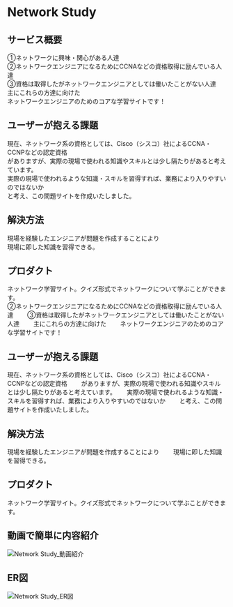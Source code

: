 # Network Study

## サービス概要
①ネットワークに興味・関心がある人達<br>
②ネットワークエンジニアになるためにCCNAなどの資格取得に励んでいる人達<br>
③資格は取得したがネットワークエンジニアとしては働いたことがない人達<br>
主にこれらの方達に向けた<br>
ネットワークエンジニアのためのコアな学習サイトです！

## ユーザーが抱える課題
現在、ネットワーク系の資格としては、Cisco（シスコ）社によるCCNA・CCNPなどの認定資格<br>
がありますが、実際の現場で使われる知識やスキルとは少し隔たりがあると考えています。<br>
実際の現場で使われるような知識・スキルを習得すれば、業務により入りやすいのではないか<br>
と考え、この問題サイトを作成いたしました。<br>

## 解決方法
現場を経験したエンジニアが問題を作成することにより<br>
現場に即した知識を習得できる。<br>

## プロダクト
ネットワーク学習サイト。クイズ形式でネットワークについて学ぶことができます。<br>
②ネットワークエンジニアになるためにCCNAなどの資格取得に励んでいる人達　　
③資格は取得したがネットワークエンジニアとしては働いたことがない人達　　
主にこれらの方達に向けた　　
ネットワークエンジニアのためのコアな学習サイトです！　　

## ユーザーが抱える課題
現在、ネットワーク系の資格としては、Cisco（シスコ）社によるCCNA・CCNPなどの認定資格　　
がありますが、実際の現場で使われる知識やスキルとは少し隔たりがあると考えています。　　
実際の現場で使われるような知識・スキルを習得すれば、業務により入りやすいのではないか　　
と考え、この問題サイトを作成いたしました。　　

## 解決方法
現場を経験したエンジニアが問題を作成することにより　　
現場に即した知識を習得できる。　　

## プロダクト
ネットワーク学習サイト。クイズ形式でネットワークについて学ぶことができます。　　

## 動画で簡単に内容紹介
![Network Study_動画紹介](https://user-images.githubusercontent.com/81090762/134760224-4574ae85-5f93-430d-883c-a4f9d76d6436.gif)

## ER図
![Network Study_ER図](https://user-images.githubusercontent.com/81090762/134759800-9adc4dc9-4cbc-44b4-abe4-84e372467a8e.png)
